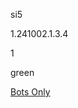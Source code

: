 si5

1.241002.1.3.4

1

green

[Bots Only](https://www.lakeshorelearning.com/assets/html/do_not_visit.html)
